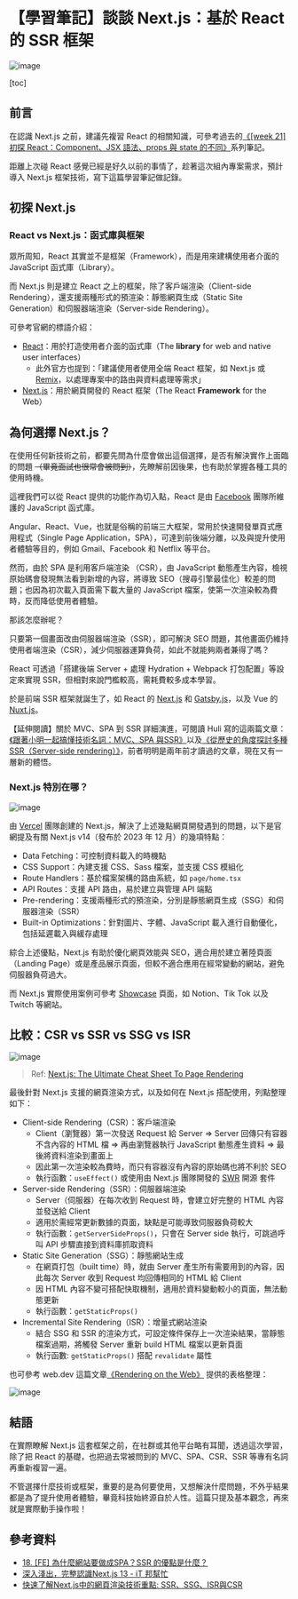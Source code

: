 # 【學習筆記】談談 Next.js：基於 React 的 SSR 框架

![image](https://hackmd.io/_uploads/SkvRg5cd6.png)

[toc]

## 前言

在認識 Next.js 之前，建議先複習 React 的相關知識，可參考過去的[《[week 21] 初探 React：Component、JSX 語法、props 與 state 的不同》](https://heidiliu2020.github.io/react-jsx-props/)系列筆記。

距離上次碰 React 感覺已經是好久以前的事情了，趁著這次組內專案需求，預計導入 Next.js 框架技術，寫下這篇學習筆記做記錄。

## 初探 Next.js

### React vs Next.js：函式庫與框架

眾所周知，React 其實並不是框架（Framework），而是用來建構使用者介面的 JavaScript 函式庫（Library）。

而 Next.js 則是建立 React 之上的框架，除了客戶端渲染（Client-side Rendering），還支援兩種形式的預渲染：靜態網頁生成（Static Site Generation）和伺服器端渲染（Server-side Rendering）。

可參考官網的標語介紹：

+ [React](https://react.dev/)：用於打造使用者介面的函式庫（The **library** for web and native user interfaces）
    + 此外官方也提到：「建議使用者使用全端 React 框架，如 Next.js 或 [Remix](https://remix.run/)，以處理專案中的路由與資料處理等需求」
+ [Next.js](https://nextjs.org/)：用於網頁開發的 React 框架（The React **Framework** for the Web）

## 為何選擇 Next.js？

在使用任何新技術之前，都要先問為什麼會做出這個選擇，是否有解決實作上面臨的問題 ~~（畢竟面試也很常會被問到）~~，先瞭解前因後果，也有助於掌握各種工具的使用時機。

這裡我們可以從 React 提供的功能作為切入點，React 是由 [Facebook](https://github.com/facebook/react) 團隊所維護的 JavaScript 函式庫。

Angular、React、Vue，也就是俗稱的前端三大框架，常用於快速開發單頁式應用程式（Single Page Application，SPA），可達到前後端分離，以及與提升使用者體驗等目的，例如 Gmail、Facebook 和 Netflix 等平台。

然而，由於 SPA 是利用客戶端渲染
（CSR），由 JavaScript 動態產生內容，檢視原始碼會發現無法看到新增的內容，將導致 SEO（搜尋引擎最佳化）較差的問題；也因為初次載入頁面需下載大量的 JavaScript 檔案，使第一次渲染較為費時，反而降低使用者體驗。

那該怎麼辦呢？

只要第一個畫面改由伺服器端渲染（SSR），即可解決 SEO 問題，其他畫面仍維持使用者端渲染（CSR），減少伺服器運算負荷，如此不就能夠兩者兼得了嗎？

React 可透過「搭建後端 Server + 處理 Hydration + Webpack 打包配置」等設定來實現 SSR，但相對來說門檻較高，需耗費較多成本學習。

於是前端 SSR 框架就誕生了，如 React 的 [Next.js](https://nextjs.org/) 和 [Gatsby.js](https://www.gatsbyjs.com/)，以及 Vue 的 [Nuxt.js](https://nuxt.com/)。

【延伸閱讀】關於 MVC、SPA 到 SSR 詳細演進，可閱讀 Huli 寫的這兩篇文章：[《跟著小明一起搞懂技術名詞：MVC、SPA 與SSR》](https://life.huli.tw/2018/05/04/introduction-mvc-spa-and-ssr-545c941669e9/)以及[《從歷史的角度探討多種 SSR（Server-side rendering）》](https://blog.huli.tw/2023/11/27/server-side-rendering-ssr-and-isomorphic/)，前者明明是兩年前才讀過的文章，現在又有一層新的體悟。

### Next.js 特別在哪？

![image](https://hackmd.io/_uploads/r1anuqcu6.png)

由 [Vercel](https://github.com/vercel/next.js) 團隊創建的 Next.js，解決了上述幾點網頁開發遇到的問題，以下是官網提及有關 Next.js v14（發布於 2023 年 12 月）的幾項特點：

+ Data Fetching：可控制資料載入的時機點
+ CSS Support：內建支援 CSS、Sass 檔案，並支援 CSS 模組化
+ Route Handlers：基於檔案架構的路由系統，如 `page/home.tsx`
+ API Routes：支援 API 路由，易於建立與管理 API 端點
+ Pre-rendering：支援兩種形式的預渲染，分別是靜態網頁生成（SSG）和伺服器渲染（SSR）
+ Built-in Optimizations：針對圖片、字體、JavaScript 載入進行自動優化，包括延遲載入與緩存處理

綜合上述優點，Next.js 有助於優化網頁效能與 SEO，適合用於建立著陸頁面（Landing Page）或是產品展示頁面，但較不適合應用在經常變動的網站，避免伺服器負荷過大。

而 Next.js 實際使用案例可參考 [Showcase](https://nextjs.org/showcase) 頁面，如 Notion、Tik Tok 以及 Twitch 等網站。

## 比較：CSR vs SSR vs SSG vs ISR

![image](https://hackmd.io/_uploads/Sk0QYQzYa.png)
> Ref: [Next.js: The Ultimate Cheat Sheet To Page Rendering](https://dev.to/guydumais/next-js-the-ultimate-cheat-sheet-to-page-rendering-55eb)

最後針對 Next.js 支援的網頁渲染方式，以及如何在 Next.js 搭配使用，列點整理如下：

+ Client-side Rendering（CSR）：客戶端渲染
    + Client（瀏覽器）第一次發送 Request 給 Server => Server 回傳只有容器不含內容的 HTML 檔 => 再由瀏覽器執行 JavaScript 動態產生資料 => 最後將資料渲染到畫面上
    + 因此第一次渲染較為費時，而只有容器沒有內容的原始碼也將不利於 SEO
    + 執行函數：`useEffect()` 或使用由 Next.js 團隊開發的 [SWR](https://swr.vercel.app/) 開源
套件
+ Server-side Rendering（SSR）：伺服器端渲染
    + Server（伺服器）在每次收到 Request 時，會建立好完整的 HTML 內容並發送給 Client
    + 適用於需經常更新數據的頁面，缺點是可能導致伺服器負荷較大
    + 執行函數：`getServerSideProps()`，只會在 Server side 執行，可跳過呼叫 API 步驟直接到資料庫抓取資料
+ Static Site Generation（SSG）：靜態網站生成
    + 在網頁打包（built time）時，就由 Server 產生所有需要用到的內容，因此每次 Server 收到 Request 均回傳相同的 HTML 給 Client
    + 因 HTML 內容不變可搭配快取機制，適用於資料變動較小的頁面，無法動態更新
    + 執行函數：`getStaticProps()`
+ Incremental Site Rendering（ISR）：增量式網站渲染
    + 結合 SSG 和 SSR 的渲染方式，可設定條件保存上一次渲染結果，當靜態檔案過期，將觸發 Server 重新 build HTML 檔案以更新頁面
    + 執行函數: `getStaticProps()` 搭配 `revalidate` 屬性

也可參考 web.dev 這篇文章[《Rendering on the Web》](https://web.dev/articles/rendering-on-the-web?hl=zh-tw) 提供的表格整理：

![image](https://hackmd.io/_uploads/SyQLDXGKp.png)

## 結語

在實際瞭解 Next.js 這套框架之前，在社群或其他平台略有耳聞，透過這次學習，除了把 React 的基礎，也把過去常被問到的 MVC、SPA、CSR、SSR 等專有名詞再重新複習一遍。

不管選擇什麼技術或框架，重要的是為何要使用，又想解決什麼問題，不外乎結果都是為了提升使用者體驗，畢竟科技始終源自於人性。這篇只提及基本觀念，再來就是實際動手操作啦！

## 參考資料
+ [18. [FE] 為什麼網站要做成SPA？SSR 的優點是什麼？](https://ithelp.ithome.com.tw/articles/10224772)
+ [深入淺出，完整認識Next.js 13 - iT 邦幫忙](https://ithelp.ithome.com.tw/users/20161853/ironman/6122)
+ [快速了解Next.js中的網頁渲染技術重點: SSR、SSG、ISR與CSR](https://hackmd.io/@pericode/HyRJHvAsj)
